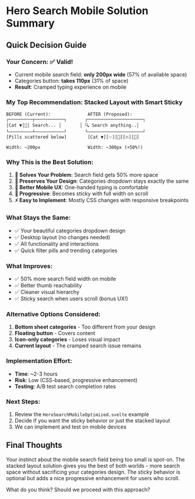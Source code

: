 # Hero Search Mobile Solution Summary

## Quick Decision Guide

### Your Concern: ✅ Valid!
- Current mobile search field: **only 200px wide** (57% of available space)
- Categories button: **takes 110px** (31% of space)
- **Result**: Cramped typing experience on mobile

### My Top Recommendation: **Stacked Layout with Smart Sticky**

```
BEFORE (Current):              AFTER (Proposed):
┌─────────┬───────────┐       ┌─────────────────────┐
│Cat ▼│📍│ Search... │       │ 🔍 Search anything..│ 
└─────────┴───────────┘       └─────────────────────┘
[Pills scattered below]        [Cat ▼][✨][💸][🔥][👟]
                              
Width: ~200px                  Width: ~300px (+50%!)
```

### Why This is the Best Solution:

1. **🎯 Solves Your Problem**: Search field gets 50% more space
2. **💎 Preserves Your Design**: Categories dropdown stays exactly the same
3. **📱 Better Mobile UX**: One-handed typing is comfortable
4. **🚀 Progressive**: Becomes sticky with full width on scroll
5. **⚡ Easy to Implement**: Mostly CSS changes with responsive breakpoints

### What Stays the Same:
- ✅ Your beautiful categories dropdown design
- ✅ Desktop layout (no changes needed)
- ✅ All functionality and interactions
- ✅ Quick filter pills and trending categories

### What Improves:
- ✅ 50% more search field width on mobile
- ✅ Better thumb reachability
- ✅ Cleaner visual hierarchy
- ✅ Sticky search when users scroll (bonus UX!)

### Alternative Options Considered:
1. **Bottom sheet categories** - Too different from your design
2. **Floating button** - Covers content
3. **Icon-only categories** - Loses visual impact
4. **Current layout** - The cramped search issue remains

### Implementation Effort:
- **Time**: ~2-3 hours
- **Risk**: Low (CSS-based, progressive enhancement)
- **Testing**: A/B test search completion rates

### Next Steps:
1. Review the `HeroSearchMobileOptimized.svelte` example
2. Decide if you want the sticky behavior or just the stacked layout
3. We can implement and test on mobile devices

## Final Thoughts

Your instinct about the mobile search field being too small is spot-on. The stacked layout solution gives you the best of both worlds - more search space without sacrificing your categories design. The sticky behavior is optional but adds a nice progressive enhancement for users who scroll.

What do you think? Should we proceed with this approach?